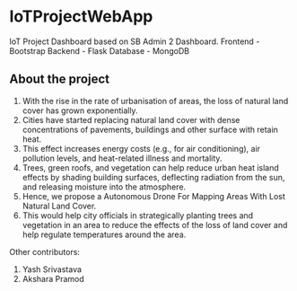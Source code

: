 # IoTProjectWebApp
IoT Project Dashboard based on SB Admin 2 Dashboard.
Frontend - Bootstrap
Backend - Flask
Database - MongoDB

## About the project
1. With the rise in the rate of urbanisation of areas, the loss of natural land cover has grown exponentially.
2. Cities have started replacing natural land cover with dense concentrations of pavements, buildings and other surface with retain heat.
3. This effect increases energy costs (e.g., for air conditioning), air pollution levels, and heat-related illness and mortality.
4. Trees, green roofs, and vegetation can help reduce urban heat island effects by shading building surfaces, deflecting radiation from the sun, and releasing moisture into the atmosphere.
5. Hence, we propose a Autonomous Drone For Mapping Areas With Lost Natural Land Cover.
6. This would help city officials in strategically planting trees and vegetation in an area to reduce the effects of the loss of land cover and help regulate temperatures around the area.

Other contributors:
1. Yash Srivastava
2. Akshara Pramod
